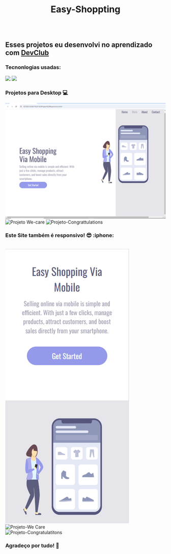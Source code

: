<h1 align="center"> Easy-Shoppting</h1>
<br><br>
<h2>Esses projetos eu desenvolvi no aprendizado com <a href="http://rodolfomori.com.br/devclub">DevClub</a></h2>
<h3>Tecnonlogias usadas:</h3>
<img src="https://img.shields.io/badge/HTML5-E34F26?style=for-the-badge&logo=html5&logoColor=white" width:300px  />
<img src="https://img.shields.io/badge/CSS3-1572B6?style=for-the-badge&logo=css3&logoColor=white" width::300px;/>
<h3>Projetos para Desktop 💻</h3>
<img src="https://github.com/AlexDevForever/Easy-Shopping/blob/main/img/Desk.png" alt="Projeto Easy-Shopping" width:200px />
<img src="https://github.com/AlexDevForever/Projetos-Responsivos/blob/main/img/We%20Care-Desktop.png" alt="Projeto We-care" />
<img src="https://github.com/AlexDevForever/Projetos-Responsivos/blob/main/img/Congratulation-Desktop.png" alt="Projeto-Congrattulations" />
<h3>Este Site também é responsivo! 😎 :iphone:</h3>
<br>

<img src="https://github.com/AlexDevForever/Easy-Shopping/blob/main/img/Cell.png" />
<img src="https://github.com/AlexDevForever/Projetos-Responsivos/blob/main/img/We%20Care-Cell.png" alt="Projeto-We Care" />
<br>
<img src="https://github.com/AlexDevForever/Projetos-Responsivos/blob/main/img/Congratulation-cell.png" alt="Projeto-Congratulatitons" />
<br>
<h3>Agradeço por tudo! 🙏</h3>
